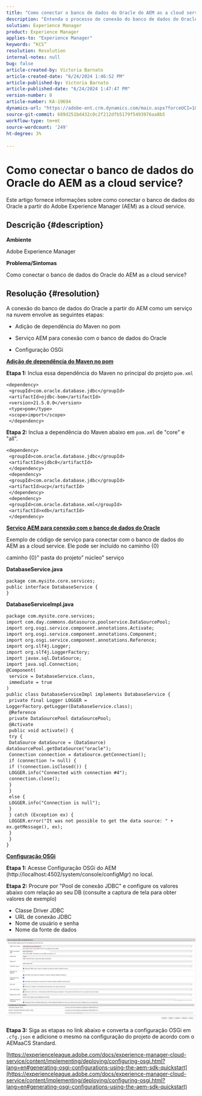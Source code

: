 ```yaml
---
title: "Como conectar o banco de dados do Oracle do AEM as a cloud service?"
description: "Entenda o processo de conexão do banco de dados do Oracle a partir do AEM como um serviço na nuvem."
solution: Experience Manager
product: Experience Manager
applies-to: "Experience Manager"
keywords: “KCS”
resolution: Resolution
internal-notes: null
bug: false
article-created-by: Victoria Barnato
article-created-date: "6/24/2024 1:46:52 PM"
article-published-by: Victoria Barnato
article-published-date: "6/24/2024 1:47:47 PM"
version-number: 8
article-number: KA-19694
dynamics-url: "https://adobe-ent.crm.dynamics.com/main.aspx?forceUCI=1&pagetype=entityrecord&etn=knowledgearticle&id=b7e6412e-3032-ef11-840a-000d3a372703"
source-git-commit: 689d251bd432c0c2f212dfb5179f5493976aa8b5
workflow-type: tm+mt
source-wordcount: '249'
ht-degree: 3%

---
```


# Como conectar o banco de dados do Oracle do AEM as a cloud service?


Este artigo fornece informações sobre como conectar o banco de dados do Oracle a partir do Adobe Experience Manager (AEM) as a cloud service.

## Descrição {#description}


<b>Ambiente</b>

Adobe Experience Manager

<b>Problema/Sintomas</b>

Como conectar o banco de dados do Oracle do AEM as a cloud service?


## Resolução {#resolution}


A conexão do banco de dados do Oracle a partir do AEM como um serviço na nuvem envolve as seguintes etapas:

- Adição de dependência do Maven no pom

- Serviço AEM para conexão com o banco de dados do Oracle

- Configuração OSGi

<u><b>Adição de dependência do Maven no pom</b></u>

<b>Etapa 1:</b> Inclua essa dependência do Maven no principal do projeto `pom.xml`


```
<dependency>
 <groupId>com.oracle.database.jdbc</groupId>
 <artifactId>ojdbc-bom</artifactId>
 <version>21.5.0.0</version>
 <type>pom</type>
 <scope>import</scope>
 </dependency>
```


<b>Etapa 2: </b>Inclua a dependência do Maven abaixo em `pom.xml` de &quot;core&quot; e &quot;all&quot;.


```
<dependency>
 <groupId>com.oracle.database.jdbc</groupId>
 <artifactId>ojdbc8</artifactId>
 </dependency>
 <dependency>
 <groupId>com.oracle.database.jdbc</groupId>
 <artifactId>ucp</artifactId>
 </dependency>
 <dependency>
 <groupId>com.oracle.database.xml</groupId>
 <artifactId>xdb</artifactId>
 </dependency>
```


<u><b>Serviço AEM para conexão com o banco de dados do Oracle</b></u>

Exemplo de código de serviço para conectar com o banco de dados do AEM as a cloud service. Ele pode ser incluído no caminho {0}

caminho {0}&quot; pasta do projeto&quot; núcleo&quot; serviço

<b>DatabaseService.java</b>


```
package com.mysite.core.services;
public interface DatabaseService {
}
```


<b>DatabaseServiceImpl.java</b>


```
package com.mysite.core.services;
import com.day.commons.datasource.poolservice.DataSourcePool;
import org.osgi.service.component.annotations.Activate;
import org.osgi.service.component.annotations.Component;
import org.osgi.service.component.annotations.Reference;
import org.slf4j.Logger;
import org.slf4j.LoggerFactory;
import javax.sql.DataSource;
import java.sql.Connection;
@Component(
 service = DatabaseService.class,
 immediate = true
)
public class DatabaseServiceImpl implements DatabaseService {
 private final Logger LOGGER = LoggerFactory.getLogger(DatabaseService.class);
 @Reference
 private DataSourcePool dataSourcePool;
 @Activate
 public void activate() {
 try {
 DataSource dataSource = (DataSource) dataSourcePool.getDataSource("oracle");
 Connection connection = dataSource.getConnection();
 if (connection != null) {
 if (!connection.isClosed()) {
 LOGGER.info("Connected with connection #4");
 connection.close();
 }
 }
 else {
 LOGGER.info("Connection is null");
 }
 } catch (Exception ex) {
 LOGGER.error("It was not possible to get the data source: " + ex.getMessage(), ex);
 }
 }
}
```


<u><b>Configuração OSGi</b></u>

<b>Etapa 1:</b> Acesse Configuração OSGi do AEM (http://localhost:4502/system/console/configMgr) no local.

<b>Etapa 2:</b> Procure por &quot;Pool de conexão JDBC&quot; e configure os valores abaixo com relação ao seu DB (consulte a captura de tela para obter valores de exemplo)

- Classe Driver JDBC
- URL de conexão JDBC
- Nome de usuário e senha
- Nome da fonte de dados


![](assets/2d15da77-202f-ef11-840a-000d3a5a67ba.png)

<b>Etapa 3:</b> Siga as etapas no link abaixo e converta a configuração OSGi em `.cfg.json` e adicione o mesmo na configuração do projeto de acordo com o AEMaaCS Standard.

[https://experienceleague.adobe.com/docs/experience-manager-cloud-service/content/implementing/deploying/configuring-osgi.html?lang=en#generating-osgi-configurations-using-the-aem-sdk-quickstart](https://experienceleague.adobe.com/docs/experience-manager-cloud-service/content/implementing/deploying/configuring-osgi.html?lang=en#generating-osgi-configurations-using-the-aem-sdk-quickstart)
